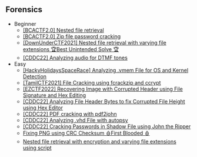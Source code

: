 ## Forensics
- Beginner
  - [[BCACTF2.0] Nested file retrieval](https://github.com/Rookie441/CTF/blob/main/Storage/Writeups/BCACTF2.0_Writeup.md#infinite-zip)
  - [[BCACTF2.0] Zip file password cracking](https://github.com/Rookie441/CTF/blob/main/Storage/Writeups/BCACTF2.0_Writeup.md#secure-zip)
  - [[DownUnderCTF2021] Nested file retrieval with varying file extensions 🏆Best Unintended Solve 🏆](https://github.com/Rookie441/CTF/blob/main/Storage/Writeups/DownUnderCTF2021_Writeup.md#rabbit)
  - [[CDDC22] Analyzing audio for DTMF tones](https://github.com/Rookie441/CTF/blob/main/Storage/Writeups/CDDC22_Writeup.md#pps)
- Easy
  - [[HackyHolidaysSpaceRace] Analyzing .vmem File for OS and Kernel Detection](https://github.com/Rookie441/CTF/blob/main/Storage/Writeups/Hacky_Holidays_Space_Race_Writeup.md#stolen-research)
  - [[TamilCTF2021] File Cracking using fcrackzip and ccrypt](https://github.com/Rookie441/CTF/blob/main/Storage/Writeups/TamilCTF2021_Writeup.md#chat-with-me)
  - [[EZCTF2022] Recovering Image with Corrupted Header using File Signature and Hex Editing](https://github.com/Rookie441/CTF/blob/main/Storage/Writeups/EZCTF2022_Writeup.md#grandma)
  - [[CDDC22] Analyzing File Header Bytes to fix Corrupted File Height using Hex Editor](https://github.com/Rookie441/CTF/blob/main/Storage/Writeups/CDDC22_Writeup.md#unknown-file)
  - [[CDDC22] PDF cracking with pdf2john](https://github.com/Rookie441/CTF/blob/main/Storage/Writeups/CDDC22_Writeup.md#unknown-file2)
  - [[CDDC22] Analyzing .vhd File with autopsy](https://github.com/Rookie441/CTF/blob/main/Storage/Writeups/CDDC22_Writeup.md#dump-jump)
  - [[CDDC22] Cracking Passwords in Shadow File using John the Ripper](https://github.com/Rookie441/CTF/blob/main/Storage/Writeups/CDDC22_Writeup.md#crack-the-password)
  - [Fixing PNG using CRC Checksum 🩸First Blooded 🩸](https://github.com/Rookie441/CTF/blob/main/Categories/Forensics/Easy/warmup-forensics/warmup-forensics.md#warmup-forensics)
  - [Nested file retrieval with encryption and varying file extensions using script](https://github.com/Rookie441/CTF/blob/main/Categories/Forensics/Easy/russia/russia.md#russia)
